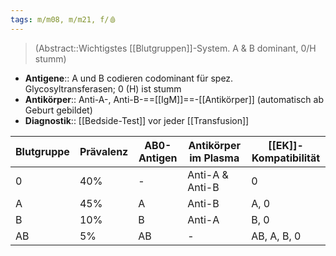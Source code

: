 ```yaml
---
tags: m/m08, m/m21, f/🩸
---
```

> (Abstract::Wichtigstes [[Blutgruppen]]-System. A & B dominant, 0/H stumm)
- **Antigene**:: A und B codieren codominant für spez. Glycosyltransferasen; 0 (H) ist stumm
- **Antikörper**:: Anti-A-, Anti-B-==[[IgM]]==-[[Antikörper]] (automatisch ab Geburt gebildet)
- **Diagnostik**:: [[Bedside-Test]] vor jeder [[Transfusion]]

| Blutgruppe | Prävalenz | AB0-Antigen | Antikörper im Plasma | [[EK]]-Kompatibilität |
| ---------- | --------- | ----------- | -------------------- | --------------------- |
| 0          | 40%       | -           | Anti-A & Anti-B      | 0                     |
| A          | 45%       | A           | Anti-B               | A, 0                  |
| B          | 10%       | B           | Anti-A               | B, 0                  |
| AB         | 5%        | AB          | -                    | AB, A, B, 0                      |